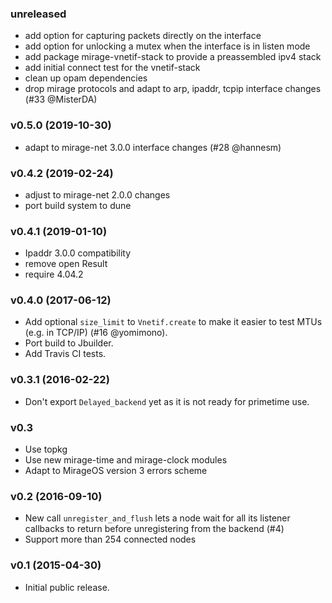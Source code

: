 ### unreleased

- add option for capturing packets directly on the interface
- add option for unlocking a mutex when the interface is in listen mode
- add package mirage-vnetif-stack to provide a preassembled ipv4 stack
- add initial connect test for the vnetif-stack
- clean up opam dependencies
- drop mirage protocols and adapt to arp, ipaddr, tcpip interface
  changes (#33 @MisterDA)

### v0.5.0 (2019-10-30)

- adapt to mirage-net 3.0.0 interface changes (#28 @hannesm)

### v0.4.2 (2019-02-24)

- adjust to mirage-net 2.0.0 changes
- port build system to dune

### v0.4.1 (2019-01-10)

- Ipaddr 3.0.0 compatibility
- remove open Result
- require 4.04.2

### v0.4.0 (2017-06-12)

- Add optional `size_limit` to `Vnetif.create` to make it easier to test
  MTUs (e.g. in TCP/IP) (#16 @yomimono).
- Port build to Jbuilder.
- Add Travis CI tests.

### v0.3.1 (2016-02-22)

- Don't export `Delayed_backend` yet as it is not ready for primetime use.

### v0.3

- Use topkg
- Use new mirage-time and mirage-clock modules
- Adapt to MirageOS version 3 errors scheme

### v0.2 (2016-09-10)

- New call `unregister_and_flush` lets a node wait for all its listener
  callbacks to return before unregistering from the backend (#4)
- Support more than 254 connected nodes

### v0.1 (2015-04-30)

- Initial public release.
